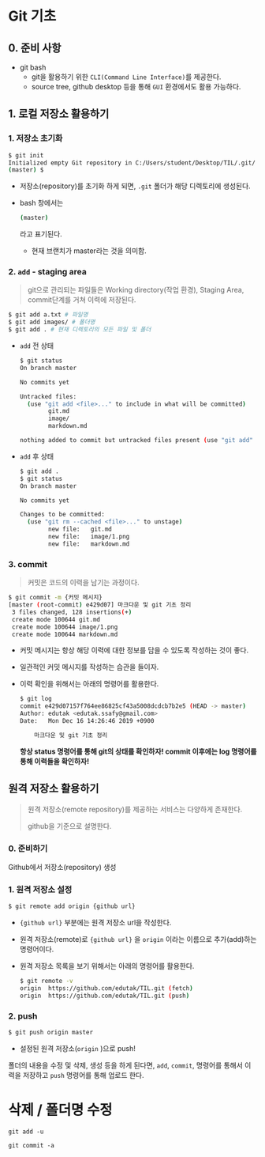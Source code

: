 # Git 기초

## 0. 준비 사항

- git bash
  - git을 활용하기 위한 `CLI(Command Line Interface)`를 제공한다.
  - source tree, github desktop 등을 통해 `GUI` 환경에서도 활용 가능하다.

## 1. 로컬 저장소 활용하기

### 1. 저장소 초기화

```bash
$ git init
Initialized empty Git repository in C:/Users/student/Desktop/TIL/.git/
(master) $
```

- 저장소(repository)를 초기화 하게 되면, `.git` 폴더가 해당 디렉토리에 생성된다.

- bash 창에서는

   

  ```bash
  (master)
  ```

   

  라고 표기된다.

  - 현재 브랜치가 master라는 것을 의미함.

### 2. `add` - staging area

> git으로 관리되는 파일들은 Working directory(작업 환경), Staging Area, commit단계를 거쳐 이력에 저장된다.

```bash
$ git add a.txt # 파일명
$ git add images/ # 폴더명
$ git add . # 현재 디렉토리의 모든 파일 및 폴더
```

- `add` 전 상태

  ```bash
  $ git status
  On branch master
  
  No commits yet
  
  Untracked files:
    (use "git add <file>..." to include in what will be committed)
          git.md
          image/
          markdown.md
  
  nothing added to commit but untracked files present (use "git add" to track)
  ```

- `add` 후 상태

  ```bash
  $ git add .
  $ git status
  On branch master
  
  No commits yet
  
  Changes to be committed:
    (use "git rm --cached <file>..." to unstage)
          new file:   git.md
          new file:   image/1.png
          new file:   markdown.md
  ```

### 3. commit

> 커밋은 코드의 이력을 남기는 과정이다.

```bash
$ git commit -m {커밋 메시지}
[master (root-commit) e429d07] 마크다운 및 git 기초 정리
 3 files changed, 128 insertions(+)
 create mode 100644 git.md
 create mode 100644 image/1.png
 create mode 100644 markdown.md
```

- 커밋 메시지는 항상 해당 이력에 대한 정보를 담을 수 있도록 작성하는 것이 좋다.

- 일관적인 커밋 메시지를 작성하는 습관을 들이자.

- 이력 확인을 위해서는 아래의 명령어를 활용한다.

  ```bash
  $ git log
  commit e429d07157f764ee86825cf43a5008dcdcb7b2e5 (HEAD -> master)
  Author: edutak <edutak.ssafy@gmail.com>
  Date:   Mon Dec 16 14:26:46 2019 +0900
  
      마크다운 및 git 기초 정리
  ```

  **항상 status 명령어를 통해 git의 상태를 확인하자! commit 이후에는 log 명령어를 통해 이력들을 확인하자!**

## 원격 저장소 활용하기

> 원격 저장소(remote repository)를 제공하는 서비스는 다양하게 존재한다.
>
> github을 기준으로 설명한다.

### 0. 준비하기

Github에서 저장소(repository) 생성

### 1. 원격 저장소 설정

```bash
$ git remote add origin {github url}
```

- `{github url}` 부분에는 원격 저장소 url을 작성한다.

- 원격 저장소(remote)로 `{github url}` 을 `origin` 이라는 이름으로 추가(add)하는 명령어이다.

- 원격 저장소 목록을 보기 위해서는 아래의 명령어를 활용한다.

  ```bash
  $ git remote -v
  origin  https://github.com/edutak/TIL.git (fetch)
  origin  https://github.com/edutak/TIL.git (push)
  ```

### 2. push

```bash
$ git push origin master
```

- 설정된 원격 저장소(`origin` )으로 push!

폴더의 내용을 수정 및 삭제, 생성 등을 하게 된다면, `add`, `commit`, 명령어를 통해서 이력을 저장하고 `push` 명령어를 통해 업로드 한다.



# 삭제 / 폴더명 수정

`git add -u`

`git commit -a`



